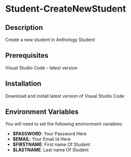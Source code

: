 
# Student-CreateNewStudent

## Description
Create a new student in Anthology Student

## Prerequisites
Visual Studio Code - latest version

## Installation
Download and install latest version of Visual Studio Code

## Environment Variables
You will need to set the following environment variables:

- **$PASSWORD**: Your Password Here
- **$EMAIL**: Your Email Id Here
- **$FIRSTNAME**: First name Of Student 
- **$LASTNAME**: Last name Of Student 
